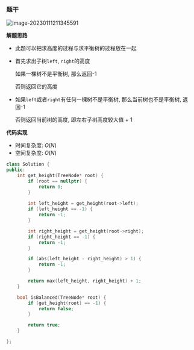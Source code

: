 ### 题干

![image-20230111211345591](http://www.cdn.liver0377.xyz/typora/202301112123640.png)



**解题思路**

- 此题可以把求高度的过程与求平衡树的过程放在一起

- 首先求出子树`left`, `right`的高度

  如果一棵树不是平衡树, 那么返回-1

  否则返回它的高度

- 如果`left`或者`right`有任何一棵树不是平衡树, 那么当前树也不是平衡树, 返回-1

  否则返回当前树的高度, 即左右子树高度较大值 + 1





**代码实现**

- 时间复杂度: $O(N)$
- 空间复杂度: $O(N)$

```cc
class Solution {
public:
    int get_height(TreeNode* root) {
        if (root == nullptr) {
            return 0;
        }
        
        int left_height = get_height(root->left);
        if (left_height == -1) {
            return -1;
        }

        int right_height = get_height(root->right);
        if (right_height == -1) {
            return -1;
        }

        if (abs(left_height - right_height) > 1) {
            return -1;
        }

        return max(left_height, right_height) + 1;
    }

    bool isBalanced(TreeNode* root) {
        if (get_height(root) == -1) {
            return false;
        }

        return true;
    }

};
```

